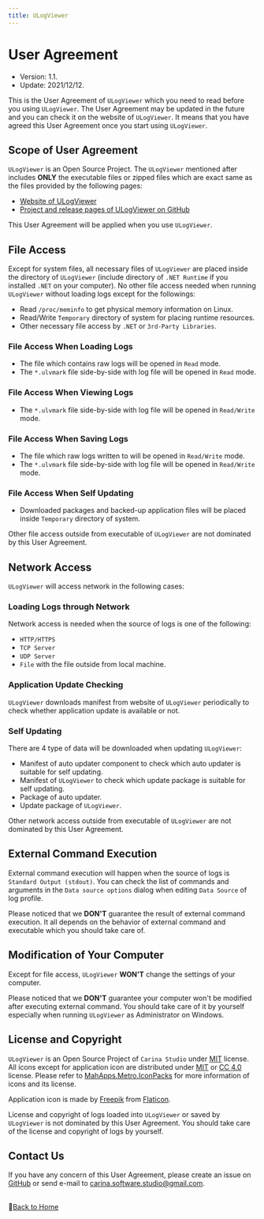 ```yaml
---
title: ULogViewer
---
```


# User Agreement
- Version: 1.1.
- Update: 2021/12/12.

This is the User Agreement of ```ULogViewer``` which you need to read before you using ```ULogViewer```. 
The User Agreement may be updated in the future and you can check it on the website of ```ULogViewer```. 
It means that you have agreed this User Agreement once you start using ```ULogViewer```.

## Scope of User Agreement
```ULogViewer``` is an Open Source Project. The ```ULogViewer``` mentioned after includes **ONLY** the executable files or zipped files which are exact same as the files provided by the following pages:
* [Website of ULogViewer](https://carina-studio.github.io/ULogViewer/)
* [Project and release pages of ULogViewer on GitHub](https://github.com/carina-studio/ULogViewer)

This User Agreement will be applied when you use ```ULogViewer```.

## File Access
Except for system files, all necessary files of ```ULogViewer``` are placed inside the directory of ```ULogViewer``` (include directory of ```.NET Runtime``` if you installed ```.NET``` on your computer). No other file access needed when running ```ULogViewer``` without loading logs except for the followings:

* Read ```/proc/meminfo``` to get physical memory information on Linux.
* Read/Write ```Temporary``` directory of system for placing runtime resources.
* Other necessary file access by ```.NET``` or ```3rd-Party Libraries```.

### File Access When Loading Logs
* The file which contains raw logs will be opened in ```Read``` mode.
* The ```*.ulvmark``` file side-by-side with log file will be opened in ```Read``` mode.

### File Access When Viewing Logs
* The ```*.ulvmark``` file side-by-side with log file will be opened in ```Read/Write``` mode.

### File Access When Saving Logs
* The file which raw logs written to will be opened in ```Read/Write``` mode.
* The ```*.ulvmark``` file side-by-side with log file will be opened in ```Read/Write``` mode.

### File Access When Self Updating
* Downloaded packages and backed-up application files will be placed inside ```Temporary``` directory of system.

Other file access outside from executable of ```ULogViewer``` are not dominated by this User Agreement.

## Network Access
```ULogViewer``` will access network in the following cases:

### Loading Logs through Network
Network access is needed when the source of logs is one of the following:
* ```HTTP/HTTPS```
* ```TCP Server```
* ```UDP Server```
* ```File``` with the file outside from local machine.

### Application Update Checking
```ULogViewer``` downloads manifest from website of ```ULogViewer``` periodically to check whether application update is available or not.

### Self Updating
There are 4 type of data will be downloaded when updating ```ULogViewer```:
* Manifest of auto updater component to check which auto updater is suitable for self updating.
* Manifest of ```ULogViewer``` to check which update package is suitable for self updating.
* Package of auto updater.
* Update package of ```ULogViewer```.

Other network access outside from executable of ```ULogViewer``` are not dominated by this User Agreement.

## External Command Execution
External command execution will happen when the source of logs is ```Standard Output (stdout)```. You can check the list of commands and arguments in the ```Data source options``` dialog when editing ```Data Source``` of log profile.

Please noticed that we **DON'T** guarantee the result of external command execution. It all depends on the behavior of external command and executable which you should take care of.

## Modification of Your Computer
Except for file access, ```ULogViewer``` **WON'T** change the settings of your computer.

Please noticed that we **DON'T** guarantee your computer won't be modified after executing external command. You should take care of it by yourself especially when running ```ULogViewer``` as Administrator on Windows.

## License and Copyright
```ULogViewer``` is an Open Source Project of ```Carina Studio``` under [MIT](https://github.com/carina-studio/ULogViewer/blob/master/LICENSE) license. All icons except for application icon are distributed under [MIT](https://en.wikipedia.org/wiki/MIT_License) or [CC 4.0](https://en.wikipedia.org/wiki/Creative_Commons_license) license. Please refer to [MahApps.Metro.IconPacks](https://github.com/MahApps/MahApps.Metro.IconPacks) for more information of icons and its license.

Application icon is made by [Freepik](https://www.freepik.com/) from [Flaticon](https://www.flaticon.com/).

License and copyright of logs loaded into ```ULogViewer``` or saved by ```ULogViewer``` is not dominated by this User Agreement. You should take care of the license and copyright of logs by yourself.

## Contact Us
If you have any concern of this User Agreement, please create an issue on [GitHub](https://github.com/carina-studio/ULogViewer/issues) or send e-mail to [carina.software.studio@gmail.com](mailto:carina.software.studio@gmail.com).


<br/>📔[Back to Home](index.md)